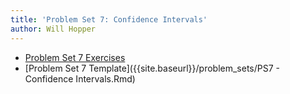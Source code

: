 ```yaml
---
title: 'Problem Set 7: Confidence Intervals'
author: Will Hopper
---
```


* [Problem Set 7 Exercises]({{site.baseurl}}/problem_sets/PS7-Confidence-Intervals.html) 
* [Problem Set 7 Template]({{site.baseurl}}/problem_sets/PS7 - Confidence Intervals.Rmd) 

